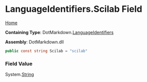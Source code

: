 <a name="_top"></a>

# LanguageIdentifiers\.Scilab Field

[Home](../../../README.md#_top)

**Containing Type**: DotMarkdown\.[LanguageIdentifiers](../README.md#_top)

**Assembly**: DotMarkdown\.dll

```csharp
public const string Scilab = "scilab"
```

### Field Value

System\.[String](https://docs.microsoft.com/en-us/dotnet/api/system.string)
